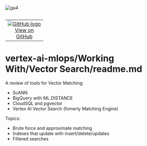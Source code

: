 ![ga4](https://www.google-analytics.com/collect?v=2&tid=G-6VDTYWLKX6&cid=1&en=page_view&sid=1&dl=statmike%2Fvertex-ai-mlops%2FWorking+With%2FVector+Search&dt=readme.md)
<!--- header table --->
<table align="left">     
  <td style="text-align: center">
    <a href="https://github.com/statmike/vertex-ai-mlops/blob/main/Working+With%2FVector+Search%2Freadme.md">
      <img src="https://cloud.google.com/ml-engine/images/github-logo-32px.png" alt="GitHub logo">
      <br>View on<br>GitHub
    </a>
  </td>
</table><br/><br/><br/><br/>

---
# vertex-ai-mlops/Working With/Vector Search/readme.md

A review of tools for Vector Matching:
- ScANN
- BigQuery with ML.DISTANCE
- CloudSQL and pgvector
- Vertex AI Vector Search (fomerly Matching Engine)

Topics:
- Brute force and approximate matching
- Indexes that update with insert/delete/updates
- Filtered searches